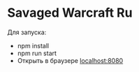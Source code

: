 # Savaged Warcraft Ru

Для запуска:

* npm install
* npm run start
* Открыть в браузере [localhost:8080](http://localhost:8080)
